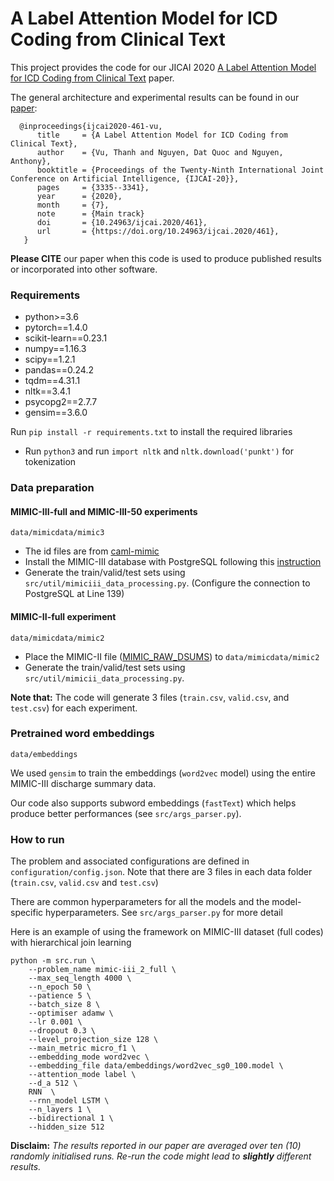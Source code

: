 
# A Label Attention Model for ICD Coding from Clinical Text

This project provides the code for our JICAI 2020 [A Label Attention Model for ICD Coding from Clinical Text](https://arxiv.org/abs/2007.06351) paper.

The general architecture and experimental results can be found in our [paper](https://arxiv.org/abs/2007.06351):

```
  @inproceedings{ijcai2020-461-vu,
      title     = {A Label Attention Model for ICD Coding from Clinical Text},
      author    = {Vu, Thanh and Nguyen, Dat Quoc and Nguyen, Anthony},
      booktitle = {Proceedings of the Twenty-Ninth International Joint Conference on Artificial Intelligence, {IJCAI-20}},             
      pages     = {3335--3341},
      year      = {2020},
      month     = {7},
      note      = {Main track}
      doi       = {10.24963/ijcai.2020/461},
      url       = {https://doi.org/10.24963/ijcai.2020/461},
   }
```

**Please CITE** our paper when this code is used to produce published results or incorporated into other software.

### Requirements

- python>=3.6
- pytorch==1.4.0
- scikit-learn==0.23.1
- numpy==1.16.3
- scipy==1.2.1
- pandas==0.24.2
- tqdm==4.31.1
- nltk==3.4.1
- psycopg2==2.7.7
- gensim==3.6.0

Run `pip install -r requirements.txt` to install the required libraries

- Run `python3` and run `import nltk` and `nltk.download('punkt')` for tokenization 

### Data preparation

#### MIMIC-III-full and MIMIC-III-50 experiments
`data/mimicdata/mimic3`
 
- The id files are from [caml-mimic](https://github.com/jamesmullenbach/caml-mimic)
- Install the MIMIC-III database with PostgreSQL following this [instruction](https://mimic.physionet.org/tutorials/install-mimic-locally-ubuntu/)
- Generate the train/valid/test sets using `src/util/mimiciii_data_processing.py`. (Configure the connection to PostgreSQL at Line 139)

#### MIMIC-II-full experiment
`data/mimicdata/mimic2`

- Place the MIMIC-II file ([MIMIC_RAW_DSUMS](https://archive.physionet.org/works/ICD9CodingofDischargeSummaries/)) to `data/mimicdata/mimic2`
- Generate the train/valid/test sets using `src/util/mimicii_data_processing.py`.

**Note that:** The code will generate 3 files (`train.csv`, `valid.csv`, and `test.csv`) for each experiment.

### Pretrained word embeddings 
`data/embeddings`

We used `gensim` to train the embeddings (`word2vec` model) using the entire MIMIC-III discharge summary data. 

Our code also supports subword embeddings (`fastText`) which helps produce better performances (see `src/args_parser.py`).

### How to run

The problem and associated configurations are defined in `configuration/config.json`. Note that there are 3 files in each data folder (`train.csv`, `valid.csv` and `test.csv`)

There are common hyperparameters for all the models and the model-specific hyperparameters. See `src/args_parser.py` for more detail

Here is an example of using the framework on MIMIC-III dataset (full codes) with hierarchical join learning

```
python -m src.run \
    --problem_name mimic-iii_2_full \
    --max_seq_length 4000 \
    --n_epoch 50 \
    --patience 5 \
    --batch_size 8 \
    --optimiser adamw \
    --lr 0.001 \
    --dropout 0.3 \
    --level_projection_size 128 \
    --main_metric micro_f1 \
    --embedding_mode word2vec \
    --embedding_file data/embeddings/word2vec_sg0_100.model \
    --attention_mode label \
    --d_a 512 \
    RNN  \
    --rnn_model LSTM \
    --n_layers 1 \
    --bidirectional 1 \
    --hidden_size 512 
```


**Disclaim:** _The results reported in our paper are averaged over ten (10) randomly initialised runs. Re-run the code might lead to _**slightly**_ different results._
